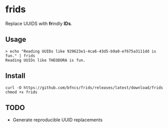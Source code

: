 # frids

Replace UUIDS with **fr**indly **IDs**.

## Usage

```
> echo "Reading UUIDs like 929623e1-4ca6-43d5-b9a0-ef675a3111dd is fun." | frids
Reading UUIDs like THEODORA is fun.
```

## Install

```
curl -O https://github.com/bfncs/frids/releases/latest/download/frids
chmod +x frids
```

## TODO

* Generate reproducible UUID replacements
